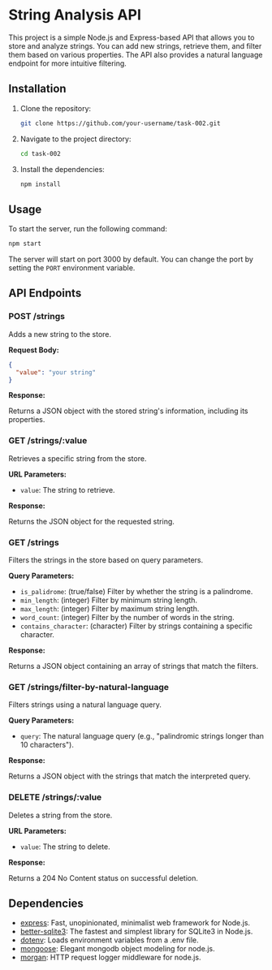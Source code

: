 # String Analysis API

This project is a simple Node.js and Express-based API that allows you to store and analyze strings. You can add new strings, retrieve them, and filter them based on various properties. The API also provides a natural language endpoint for more intuitive filtering.

## Installation

1.  Clone the repository:
    ```bash
    git clone https://github.com/your-username/task-002.git
    ```
2.  Navigate to the project directory:
    ```bash
    cd task-002
    ```
3.  Install the dependencies:
    ```bash
    npm install
    ```

## Usage

To start the server, run the following command:

```bash
npm start
```

The server will start on port 3000 by default. You can change the port by setting the `PORT` environment variable.

## API Endpoints

### POST /strings

Adds a new string to the store.

**Request Body:**

```json
{
  "value": "your string"
}
```

**Response:**

Returns a JSON object with the stored string's information, including its properties.

### GET /strings/:value

Retrieves a specific string from the store.

**URL Parameters:**

*   `value`: The string to retrieve.

**Response:**

Returns the JSON object for the requested string.

### GET /strings

Filters the strings in the store based on query parameters.

**Query Parameters:**

*   `is_palidrome`: (true/false) Filter by whether the string is a palindrome.
*   `min_length`: (integer) Filter by minimum string length.
*   `max_length`: (integer) Filter by maximum string length.
*   `word_count`: (integer) Filter by the number of words in the string.
*   `contains_character`: (character) Filter by strings containing a specific character.

**Response:**

Returns a JSON object containing an array of strings that match the filters.

### GET /strings/filter-by-natural-language

Filters strings using a natural language query.

**Query Parameters:**

*   `query`: The natural language query (e.g., "palindromic strings longer than 10 characters").

**Response:**

Returns a JSON object with the strings that match the interpreted query.

### DELETE /strings/:value

Deletes a string from the store.

**URL Parameters:**

*   `value`: The string to delete.

**Response:**

Returns a 204 No Content status on successful deletion.

## Dependencies

*   [express](https://expressjs.com/): Fast, unopinionated, minimalist web framework for Node.js.
*   [better-sqlite3](https://github.com/WiseLibs/better-sqlite3): The fastest and simplest library for SQLite3 in Node.js.
*   [dotenv](https://github.com/motdotla/dotenv): Loads environment variables from a .env file.
*   [mongoose](https://mongoosejs.com/): Elegant mongodb object modeling for node.js.
*   [morgan](https://github.com/expressjs/morgan): HTTP request logger middleware for node.js.
